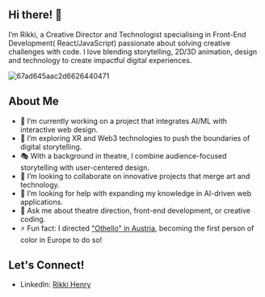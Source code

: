 ## Hi there! 👋
I’m Rikki, a Creative Director and Technologist specialising in Front-End Development( React/JavaScript) passionate about solving creative challenges with code. I love blending storytelling, 2D/3D animation, design and technology to create impactful digital experiences.

![67ad645aac2d6626440471](https://github.com/user-attachments/assets/32b422e3-22fc-432d-97e1-8ca9c551625b)

## About Me

- 🔭 I’m currently working on a project that integrates AI/ML with interactive web design.
- 🌱 I’m exploring XR and Web3 technologies to push the boundaries of digital storytelling.
- 🎭 With a background in theatre, I combine audience-focused storytelling with user-centered design.
- 👯 I’m looking to collaborate on innovative projects that merge art and technology.
- 🤔 I’m looking for help with expanding my knowledge in AI-driven web applications.
- 💬 Ask me about theatre direction, front-end development, or creative coding.
- ⚡ Fun fact: I directed ["Othello" in Austria](https://www.nytimes.com/2021/11/12/theater/othello-rikki-henry-landestheater-niederoesterreich.html), becoming the first person of color in Europe to do so!

## Let's Connect!

- LinkedIn: [Rikki Henry](https://www.linkedin.com/in/rikkihenry/)
